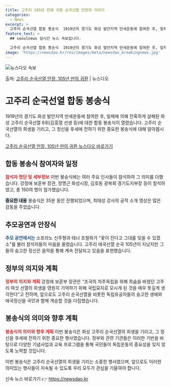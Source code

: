 ```yaml
---
title: 고주리 105년 만에 귀환 순국선열 안장의 이야기
categories:
  - News
excerpt: >
  고주리 순국선열 합동 봉송식  1919년의 경기도 화성 발안지역 만세운동에 참여한 후, 일제에 의해 잔혹하게…
feature_text: >
  ## seoulnews 실시간 뉴스 속보입니다.

  고주리 순국선열 합동 봉송식  1919년의 경기도 화성 발안지역 만세운동에 참여한 후, 일제에 의해 잔혹하게…
image: 'https://newsdao.kr/res/images/meta/newsdao_breakingnews.jpg'
---
```


![뉴스다오 속보](https://newsdao.kr/res/images/meta/newsdao_breakingnews.jpg)

<p>출처: <a href="https://newsdao.kr/4153" rel="dofollow">고주리 순국선열 안장, 105년 만의 귀환</a> | 뉴스다오</p>

<h1>고주리 순국선열 합동 봉송식</h1>

1919년의 경기도 화성 발안지역 만세운동에 참여한 후, 일제에 의해 잔혹하게 살해된 화성 고주리 순국선열 6위(김흥열 선생 등)에 대한 합동 봉송식이 열렸습니다. 고주리 순국선열의 희생을 기리고, 그 정신을 후세에 전하기 위한 중요한 봉송식에 대해 알아봅시다.

<p data-ke-size="size16"><a href="https://newsdao.kr/4153">고주리 순국선열 안장, 105년 만의 귀환 뉴스다오 바로가기</a></p>

<h2>합동 봉송식 참여자와 일정</h2>
<b><span style="color: #ee2323;">참석자 명단 및 세부정보</span></b>
이번 봉송식에는 여러 주요 인사들이 참석하여 그 의미를 더했습니다. 강정애 보훈부 장관, 정명근 화성시장, 김호동 광복회 경기도지부장 등이 참석하였고, 총 150여 명이 참가했습니다.

<b><span style="background-color: #21538527;">중요한 내용</span></b>
봉송식은 35분 동안 진행되었으며, 최태성 강사의 공적 소개 영상은 많은 감동을 주었습니다. 

<h2>추모공연과 안장식</h2>
<b><span style="color: #1a5490;">추모 공연에서는</span></b>
소프라노 신주형과 테너 조철희가 "꽃이 진다고 그대를 잊을 수 있겠소"를 불러 참석자들의 마음을 울렸습니다. 고주리 애국선열 순국 105년이 지났지만 그들의 숭고한 정신은 음악을 통해 계속 전달되고 있음을 표현했습니다.

<h2>정부의 의지와 계획</h2>
<b><span style="color: #ee2323;">정부의 의지와 계획</span></b>
강정애 보훈부 장관은 "조국의 자주독립을 위해 목숨을 바쳤던 고주리 여섯 선열의 희생을 영원히 기억하기 위해 국립묘지로 모시게 된 것을 매우 뜻깊게 생각한다"고 전하며, 앞으로도 고주리 순국선열을 비롯한 독립유공자들의 숭고한 생애와 애국정신을 국민과 함께 계승할 것을 다짐했습니다.

<h2>봉송식의 의미와 향후 계획</h2>
<b><span style="color: #ee2323;">봉송식의 의미와 향후 계획</span></b>
이번 봉송식은 화성 고주리 순국선열의 희생을 기리고, 그 정신을 후세에 전하기 위한 중요한 행사였습니다. 정부와 관련 기관들은 이러한 기반을 바탕으로 다양한 기념사업과 교육 프로그램을 통해 국민들이 독립운동의 중요성을 잊지 않도록 노력할 것입니다.

이번 봉송식은 고주리 순국선열의 희생을 기리는 소중한 행사였으며, 앞으로도 이러한 의미있는 행사들이 지속될 수 있도록 우리 모두가 관심을 기울여야 합니다. 

신속 뉴스 바로가기 👉 <a href="https://newsdao.kr" rel="dofollow">https://newsdao.kr</a>


